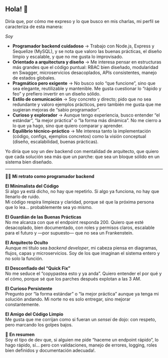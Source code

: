 ## Hola! 👋

Diría que, por cómo me expreso y lo que busco en mis charlas, mi perfil se caracteriza de esta manera:

_Soy_
- **Programador backend cuidadoso** → Trabajo con Node.js, Express y Sequelize (MySQL), y se nota que valoro las buenas prácticas, el diseño limpio y escalable, y que no me gusta lo improvisado.
- **Orientado a arquitectura y diseño** → Me interesa pensar en estructuras más grandes que el código puntual: RBAC bien diseñado, modularidad en Swagger, microservicios desacoplados, APIs consistentes, manejo de estados globales.
- **Pragmático pero exigente** → No busco solo “que funcione”, sino que sea elegante, reutilizable y mantenible. Me gusta cuestionar lo “rápido y feo” y prefiero invertir en un diseño sólido.
- **Estilo de comunicación** → Soy concreto y directo; pido que no sea redundante y valoro ejemplos prácticos, pero también me gusta que me sugieran mejoras de “sabio programador”.
- **Curioso y explorador** → Aunque tengo experiencia, busco entender “el estándar”, “la mejor práctica” o “la forma más dinámica”. No me cierro a lo que ya hago, sino que quiero comparar y aprender.
- **Equilibrio técnico-práctico** → Me interesa tanto la implementación (código, configs, ejemplos concretos) como la visión conceptual (diseño, escalabilidad, buenas prácticas).

Yo diría que soy un dev backend con mentalidad de arquitecto, que quiero que cada solución sea más que un parche: que sea un bloque sólido en un sistema bien diseñado.

---

🧑‍💻 **Mi retrato como programador backend**

**El Minimalista del Código**  
Si algo ya está dicho, no hay que repetirlo. Si algo ya funciona, no hay que llenarlo de ruido.  
Mi código respira limpieza y claridad, porque sé que la próxima persona que lo lea… probablemente sea yo mismo.

**El Guardián de las Buenas Prácticas**  
No me alcanza con que el endpoint responda 200. Quiero que esté desacoplado, bien documentado, con roles y permisos claros, escalable para el futuro y —por supuesto— que no sea un Frankenstein.

**El Arquitecto Oculto**  
Aunque mi título sea *backend developer*, mi cabeza piensa en diagramas, flujos, capas y microservicios. Soy de los que imaginan el sistema entero y no solo la función.

**El Desconfiado del “Quick Fix”**  
No me seduce el “copypastea esto y ya anda”. Quiero entender el por qué y el cómo, porque sé que los parches después explotan a las 3 AM.

**El Curioso Persistente**  
Pregunto por “la forma estándar” o “la mejor práctica” aunque ya tenga mi solución andando. Mi norte no es solo entregar, sino mejorar constantemente.

**El Amigo del Código Limpio**  
Me gusta que me corrijan como si fueran un *sensei* de dojo: con respeto, pero marcando los golpes bajos.

📜 **En resumen**  
Soy el tipo de dev que, si alguien me pide “haceme un endpoint rápido”, lo hago rápido, sí… pero con validaciones, manejo de errores, logging, roles bien definidos y documentación adecuada!.

